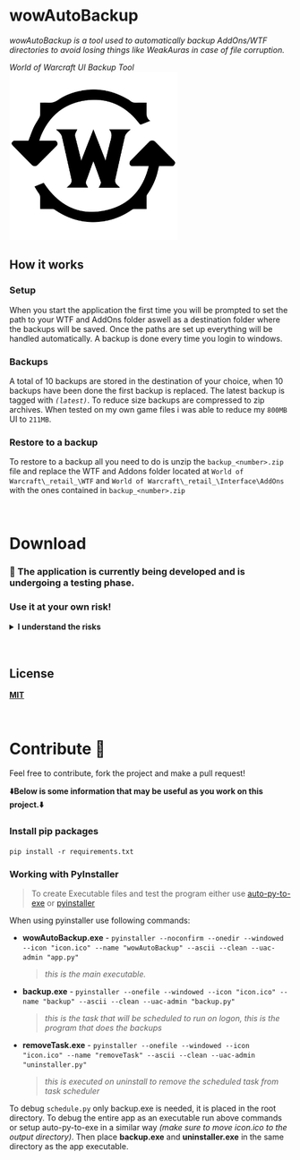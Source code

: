# wowAutoBackup

_wowAutoBackup is a tool used to automatically backup AddOns/WTF directories to avoid losing things like WeakAuras in case of file corruption._

_World of Warcraft UI Backup Tool_
<img src="assets/icon.svg" alt="drawing" width="300"/>

## How it works

### **Setup**

When you start the application the first time you will be prompted to set the path to your WTF and AddOns folder aswell as a destination folder where the backups will be saved.
Once the paths are set up everything will be handled automatically.
A backup is done every time you login to windows.

### **Backups**

A total of 10 backups are stored in the destination of your choice, when 10 backups have been done the first backup is replaced. The latest backup is tagged with _`(latest)`_.
To reduce size backups are compressed to zip archives. When tested on my own game files i was able to reduce my `800MB` UI to `211MB`.

### **Restore to a backup**

To restore to a backup all you need to do is unzip the `backup_<number>.zip` file and replace the WTF and Addons folder located at `World of Warcraft\_retail_\WTF` and `World of Warcraft\_retail_\Interface\AddOns` with the ones contained in `backup_<number>.zip`

<br>

# Download

### 🚧 The application is currently being developed and is undergoing a testing phase.

### **Use it at your own risk!**

<details>
  <summary><b>I understand the risks</b></summary>
  
  **[⚠️Download Anyway⚠️](https://github.com/Pingu1337/wow_auto_backup/raw/master/release(alpha)/wowAutoBackup1.0.1-setup.exe)**
  
</details>

<br>

<br>

## License

**[MIT](https://github.com/pingu1337/wow_auto_backup/blob/master/license)**

<br>

# Contribute 🔧

Feel free to contribute, fork the project and make a pull request!

**⬇️Below is some information that may be useful as you work on this project.⬇️**

### Install pip packages

`pip install -r requirements.txt`

### Working with PyInstaller

> To create Executable files and test the program either use [auto-py-to-exe](https://pypi.org/project/auto-py-to-exe/) or [pyinstaller](https://pypi.org/project/pyinstaller/)

When using pyinstaller use following commands:

- **wowAutoBackup.exe** - `pyinstaller --noconfirm --onedir --windowed --icon "icon.ico" --name "wowAutoBackup" --ascii --clean --uac-admin "app.py"`
  > _this is the main executable._
- **backup.exe** - `pyinstaller --onefile --windowed --icon "icon.ico" --name "backup" --ascii --clean --uac-admin "backup.py"`
  > _this is the task that will be scheduled to run on logon, this is the program that does the backups_
- **removeTask.exe** - `pyinstaller --onefile --windowed --icon "icon.ico" --name "removeTask" --ascii --clean --uac-admin "uninstaller.py"`
  > _this is executed on uninstall to remove the scheduled task from task scheduler_

To debug `schedule.py` only backup.exe is needed, it is placed in the root directory.
To debug the entire app as an executable run above commands or setup auto-py-to-exe in a similar way _(make sure to move icon.ico to the output directory)_. Then place **backup.exe** and **uninstaller.exe** in the same directory as the app executable.
